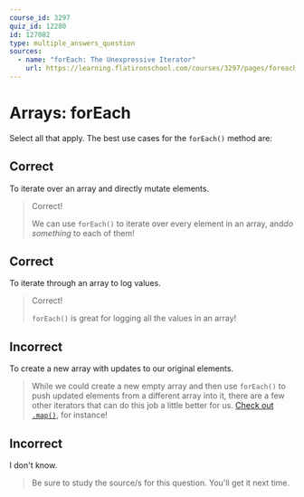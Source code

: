 ```yaml
---
course_id: 3297
quiz_id: 12280
id: 127082
type: multiple_answers_question
sources:
  - name: "forEach: The Unexpressive Iterator"
    url: https://learning.flatironschool.com/courses/3297/pages/foreach-the-unexpressive-iterator?module_item_id=143586
---
```


# Arrays: forEach

Select all that apply. The best use cases for the `forEach()` method are:

## Correct

To iterate over an array and directly mutate elements.

> Correct!
>
> We can use `forEach()` to iterate over every element in an array, and*do
> something* to each of them!

## Correct

To iterate through an array to log values.

> Correct!
>
> `forEach()` is great for logging all the values in an array!

## Incorrect

To create a new array with updates to our original elements.

> While we could create a new empty array and then use `forEach()` to push
> updated elements from a different array into it, there are a few other
> iterators that can do this job a little better for us.
> [Check out `.map()`](https://learning.flatironschool.com/courses/3297/pages/mapping-arrays?module_item_id=143585),
> for instance!

## Incorrect

I don't know.

> Be sure to study the source/s for this question. You'll get it next time.
